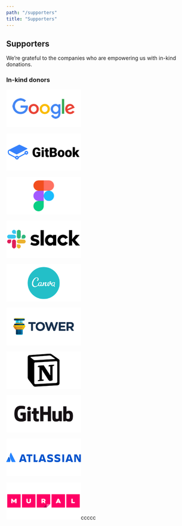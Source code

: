 ```yaml
---
path: "/supporters"
title: "Supporters"
---
```


## Supporters

We’re grateful to the companies who are empowering us with in-kind donations.

### In-kind donors

[![Google](../images/22b14208-26cc-4000-bd6e-a28096a86f1e.png)](https://www.google.com/grants/)

[![GitBook](../images/26340e86-3e7b-4064-b454-f450c9613ae4.png)](https://www.gitbook.com/)

[![Figma](../images/51c22241-42ed-4039-8e02-f3f1aff9a3a5.png)](https://www.figma.com/)

[![Slack](../images/873acd47-e0ce-44b0-8882-ef5286dd554e.png)](https://slack.com/)

[![Canva](../images/653d5872-8c2f-4f8a-9f05-256ca0abf967.png)](https://www.canva.com/)

[![Tower](../images/b033696f-72aa-4942-b428-b8fb294c7370.png)](https://www.git-tower.com/)

[![Notion](../images/9fe2cbdd-1281-4cad-bcbc-4715b59e3e0a.png)](https://www.notion.so/)

[![GitHub](../images/843a7988-496d-4c28-a919-1b862f52fd7f.png)](https://github.com/)

[![Atlassian](../images/a37c8f99-2540-4991-9352-29627116f54a.png)](https://www.atlassian.com/)

[![Mural](../images/525632e7-ff64-4264-8cbc-b347ce7c9dc2.png)](https://www.mural.co/)ccccc